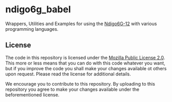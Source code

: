 # ndigo6g_babel
Wrappers, Utilities and Examples for using the [Ndigo6G-12](https://www.cronologic.de/products/adcs/ndigo6g-12) with various programming languages.

## License

The code in this repository is licensed under the [Mozilla Public License 2.0](LICENSE). This more or less means that you can do with this code whatever you want, but if you improve the code you shall make your changes available ot others upon request. Please read the license for additional details. 

We encourage you to contribute to this repository. By uploading to this repository you agree to make your changes available under the beforementioned license.
